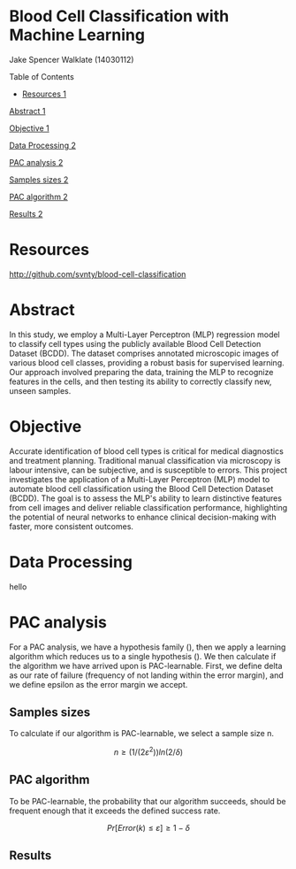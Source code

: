 # Blood Cell Classification with Machine Learning

Jake Spencer Walklate (14030112)

Table of Contents

- [Resources 1](#_Toc209617707)

[Abstract 1](#_Toc209617708)

[Objective 1](#_Toc209617709)

[Data Processing 2](#_Toc209617710)

[PAC analysis 2](#_Toc209617711)

[Samples sizes 2](#_Toc209617712)

[PAC algorithm 2](#_Toc209617713)

[Results 2](#_Toc209617714)

# Resources

<http://github.com/svnty/blood-cell-classification>

# Abstract

In this study, we employ a Multi-Layer Perceptron (MLP) regression model to classify cell types using the publicly available Blood Cell Detection Dataset (BCDD). The dataset comprises annotated microscopic images of various blood cell classes, providing a robust basis for supervised learning. Our approach involved preparing the data, training the MLP to recognize features in the cells, and then testing its ability to correctly classify new, unseen samples.

# Objective

Accurate identification of blood cell types is critical for medical diagnostics and treatment planning. Traditional manual classification via microscopy is labour intensive, can be subjective, and is susceptible to errors. This project investigates the application of a Multi-Layer Perceptron (MLP) model to automate blood cell classification using the Blood Cell Detection Dataset (BCDD). The goal is to assess the MLP's ability to learn distinctive features from cell images and deliver reliable classification performance, highlighting the potential of neural networks to enhance clinical decision-making with faster, more consistent outcomes.

# Data Processing

hello

# PAC analysis

For a PAC analysis, we have a hypothesis family (), then we apply a learning algorithm which reduces us to a single hypothesis (). We then calculate if the algorithm we have arrived upon is PAC-learnable. First, we define delta as our rate of failure (frequency of not landing within the error margin), and we define epsilon as the error margin we accept.

## Samples sizes

To calculate if our algorithm is PAC-learnable, we select a sample size n.

```math
n≥(1/(2ε^2)) ln⁡(2/δ)
```

## PAC algorithm

To be PAC-learnable, the probability that our algorithm succeeds, should be frequent enough that it exceeds the defined success rate.

```math
Pr⁡[Error(k)≤ε]≥1- δ
```

## Results